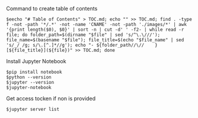 
Command to create table of contents 

```
$eecho "# Table of Contents" > TOC.md; echo "" >> TOC.md; find . -type f -not -path '*/.*' -not -name 'CNAME' -not -path './images/*' | awk '{print length($0), $0}' | sort -n | cut -d' ' -f2- | while read -r file; do folder_path=$(dirname "$file" | sed 's/^\.\///'); file_name=$(basename "$file"); file_title=$(echo "$file_name" | sed 's/_/ /g; s/\.[^.]*//g'); echo "- ${folder_path//\//    } [${file_title}](${file})" >> TOC.md; done

```

Install Jupyter Notebook 

```
$pip install notebook
$python --version
$jupyter --version
$jupyter-notebook
```

Get access tocken if non is provided 

```
$jupyter server list
```